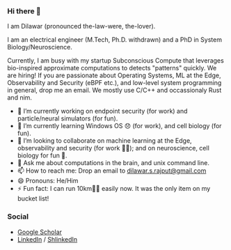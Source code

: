 ### Hi there 👋

I am Dilawar (pronounced the-law-were, the-lover).

I am an electrical engineer (M.Tech, Ph.D. withdrawn) and a PhD in System Biology/Neuroscience.

Currently, I am busy with my startup Subconscious Compute that leverages bio-inspired approximate computations
to detects "patterns" quickly. We are hiring! If you are passionate about Operating Systems, ML at the Edge, 
Observability and Security (eBPF etc.), and low-level system programming in general, 
drop me an email. We mostly use C/C++ and occassionaly Rust and nim.

- 🔭 I’m currently working on endpoint security (for work) and particle/neural simulators (for fun).
- 🌱 I’m currently learning Windows OS 😞 (for work), and cell biology (for fun).
- 👯 I’m looking to collaborate on machine learning at the Edge, observability and security (for work 👷‍♂️); and on neuroscience, cell biology for fun 🏏. 
- 💬 Ask me about computations in the brain, and unix command line.
- 📫 How to reach me: Drop an email to <dilawar.s.rajput@gmail.com>
- 😄 Pronouns: He/Him
- ⚡ Fun fact: I can run 10km🏃‍♂️ easily now. It was the only item on my bucket list!

### Social

- [Google Scholar](https://scholar.google.com/citations?user=M8uppRgAAAAJ&hl=en&authuser=1)
- [LinkedIn](https://www.linkedin.com/in/dilawar-singh/) / [ShlinkedIn](https://www.shlinkedin.com/sh/hotteasaurus)
